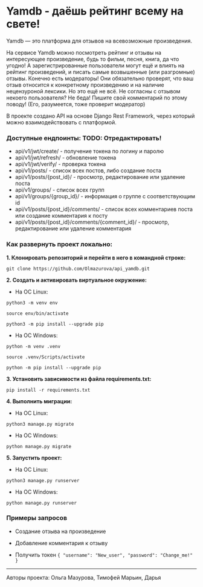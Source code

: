 # Yamdb - даёшь рейтинг всему на свете!
Yamdb — это платформа для отзывов на всевозможные произведения.

На сервисе Yamdb можно посмотреть рейтинг и отзывы на интересующее произведение, будь то фильм, песня, книга, да что угодно!
А зарегистрированные пользователи могут ещё и влиять на рейтинг произведений, и писать самые возвышенные (или разгромные) отзывы.
Конечно есть модераторы! Они обязательно проверят, что ваш отзыв относится к конкретному произведению и на наличие нецензуроной лексики.
Но это ещё не всё. Не согласны с отзывом некоего пользователя? Не беда! Пишите свой комментарий по этому поводу! (Его, разумеется, тоже проверит модератор)

В проекте создано API на основе Django Rest Framework, через который можно взаимодействовать с платформой.

### Доступные ендпоинты: TODO: Отредактировать!
- api/v1/jwt/create/ - получение токена по логину и паролю
- api/v1/jwt/refresh/ - обновление токена
- api/v1/jwt/verify/ - проверка токена
- api/v1/posts/ - список всех постов, либо создание поста
- api/v1/posts/{post_id}/ - просмотр, редактирование или удаление поста
- api/v1/groups/ - список всех групп
- api/v1/groups/{group_id}/ - информация о группе с соответствующим id
- api/v1/posts/{post_id}/comments/ - список всех комментариев поста или создание комментария к посту
- api/v1/posts/{post_id}/comments/{comment_id}/ - просмотр, редактирование или удаление комментария


### Как развернуть проект локально:

**1. Клонировать репозиторий и перейти в него в командной строке:**

`git clone https://github.com/Olmazurova/api_yamdb.git`

**2. Cоздать и активировать виртуальное окружение:**

- На ОС Linux:

`python3 -m venv env`

`source env/bin/activate`

`python3 -m pip install --upgrade pip`

- На ОС Windows:

`python -m venv .venv`
  
`source .venv/Scripts/activate`

`python -m pip install --upgrade pip`

**3. Установить зависимости из файла requirements.txt:**

`pip install -r requirements.txt`

**4. Выполнить миграции:**

- На ОС Linux:

`python3 manage.py migrate`

- На ОС Windows:

`python manage.py migrate`

**5. Запустить проект:**

- На ОС Linux:

`python3 manage.py runserver`

- На ОС Windows:

`python manage.py runserver`


### Примеры запросов
- Создание отзыва на произведение


- Добавление комментария к отзыву


- Получить токен
`{
  "username": "New_user",
  "password": "Change_me!"
}`



_____
Авторы проекта: Ольга Мазурова, Тимофей Марьин, Дарья 

